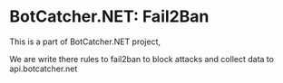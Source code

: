 # BotCatcher.NET: Fail2Ban

This is a part of BotCatcher.NET project,

We are write there rules to fail2ban to block attacks and collect data to api.botcatcher.net

